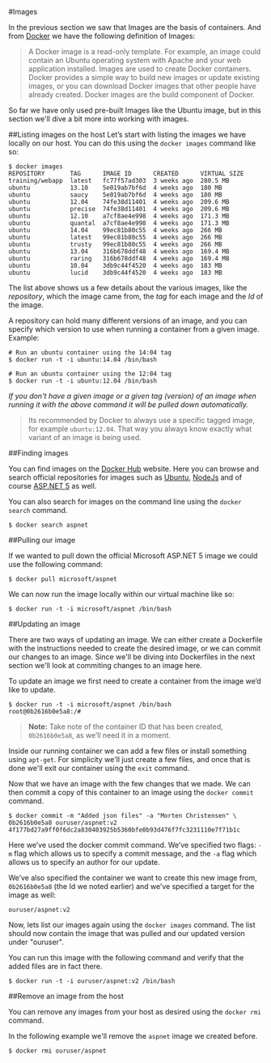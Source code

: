 #Images

In the previous section we saw that Images are the basis of containers. 
And from [Docker](https://docs.docker.com/introduction/understanding-docker/) we have the following definition of Images:

>A Docker image is a read-only template. For example, an image could contain an Ubuntu operating system with Apache and your web application installed. Images are used to create Docker containers. Docker provides a simple way to build new images or update existing images, or you can download Docker images that other people have already created. Docker images are the build component of Docker.

So far we have only used pre-built Images like the Ubuntu image, but in this section we'll dive a bit more into working with images.

##Listing images on the host
Let’s start with listing the images we have locally on our host. You can do this using the `docker images` command like so:

```
$ docker images
REPOSITORY       TAG      IMAGE ID      CREATED      VIRTUAL SIZE
training/webapp  latest   fc77f57ad303  3 weeks ago  280.5 MB
ubuntu           13.10    5e019ab7bf6d  4 weeks ago  180 MB
ubuntu           saucy    5e019ab7bf6d  4 weeks ago  180 MB
ubuntu           12.04    74fe38d11401  4 weeks ago  209.6 MB
ubuntu           precise  74fe38d11401  4 weeks ago  209.6 MB
ubuntu           12.10    a7cf8ae4e998  4 weeks ago  171.3 MB
ubuntu           quantal  a7cf8ae4e998  4 weeks ago  171.3 MB
ubuntu           14.04    99ec81b80c55  4 weeks ago  266 MB
ubuntu           latest   99ec81b80c55  4 weeks ago  266 MB
ubuntu           trusty   99ec81b80c55  4 weeks ago  266 MB
ubuntu           13.04    316b678ddf48  4 weeks ago  169.4 MB
ubuntu           raring   316b678ddf48  4 weeks ago  169.4 MB
ubuntu           10.04    3db9c44f4520  4 weeks ago  183 MB
ubuntu           lucid    3db9c44f4520  4 weeks ago  183 MB
```

The list above shows us a few details about the various images, like the *repository*, which the image came from, the *tag* for each image and the *Id* of the image.

A repository can hold many different versions of an image, and you can specify which version to use when running a container from a given image. Example:

```
# Run an ubuntu container using the 14:04 tag
$ docker run -t -i ubuntu:14.04 /bin/bash

# Run an ubuntu container using the 12:04 tag
$ docker run -t -i ubuntu:12.04 /bin/bash
```

*If you don't have a given image or a given tag (version) of an image when running it with the above command it will be pulled down automatically.*

> Its recommended by Docker to always use a specific tagged image, for example `ubuntu:12.04`. That way you always know exactly what variant of an image is being used.

##Finding images

You can find images on the [Docker Hub](https://hub.docker.com/) website. Here you can browse and search official repositories for images such as [Ubuntu](https://hub.docker.com/_/ubuntu/), [NodeJs](https://hub.docker.com/_/node/) and of course [ASP.NET 5](https://hub.docker.com/r/microsoft/aspnet/) as well.

You can also search for images on the command line using the `docker search` command.

```
$ docker search aspnet 
```

##Pulling our image

If we wanted to pull down the official Microsoft ASP.NET 5 image we could use the following command:

```
$ docker pull microsoft/aspnet
```

We can now run the image locally within our virtual machine like so:
```
$ docker run -t -i microsoft/aspnet /bin/bash
```

##Updating an image

There are two ways of updating an image. We can either create a 
Dockerfile with the instructions needed to create the desired 
image, or we can commit our changes to an image. 
Since we'll be diving into Dockerfiles in the next section we'll 
look at commiting changes to an image here.

To update an image we first need to create a container from the 
image we’d like to update.

```
$ docker run -t -i microsoft/aspnet /bin/bash
root@0b2616b0e5a8:/#
```

>**Note:** Take note of the container ID that has been created, `0b2616b0e5a8`, as we’ll need it in a moment.

Inside our running container we can add a few files or install something using `apt-get`. 
For simplicity we'll just create a few files, and once that is done we'll exit our container using the `exit` command.

Now that we have an image with the few changes that we made. 
We can then commit a copy of this container to an image using 
the `docker commit` command.

```
$ docker commit -m "Added json files" -a "Morten Christensen" \
0b2616b0e5a8 ouruser/aspnet:v2
4f177bd27a9ff0f6dc2a830403925b5360bfe0b93d476f7fc3231110e7f71b1c
```

Here we’ve used the docker commit command. We’ve specified two flags: 
`-m` flag which allows us to specify a commit message, 
and the `-a` flag which allows us to specify an author for our update.

We’ve also specified the container we want to create this new image from, 
`0b2616b0e5a8` (the Id we noted earlier) and we’ve specified a target for the image as well:

```
ouruser/aspnet:v2
```

Now, lets list our images again using the `docker images` command. 
The list should now contain the image that was pulled and our updated version under "ouruser".

You can run this image with the following command and verify that the added files are in fact there.

```
$ docker run -t -i ouruser/aspnet:v2 /bin/bash
```

##Remove an image from the host

You can remove any images from your host as desired using the `docker rmi` command.

In the following example we'll remove the `aspnet` image we created before.

```
$ docker rmi ouruser/aspnet
```